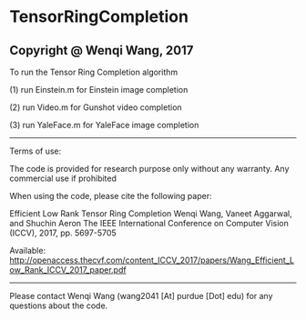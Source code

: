 # TensorRingCompletion


Copyright @ Wenqi Wang, 2017
------------------------------------------------
To run the Tensor Ring Completion algorithm

(1) run Einstein.m for Einstein image completion

(2) run Video.m for Gunshot video completion

(3) run YaleFace.m for YaleFace image completion

-------------------------------------------------

Terms of use:

The code is provided for research purpose only without any warranty. Any commercial use if prohibited

When using the code, please cite the following paper:

Efficient Low Rank Tensor Ring Completion
Wenqi Wang, Vaneet Aggarwal, and Shuchin Aeron
The IEEE International Conference on Computer Vision (ICCV), 2017, pp. 5697-5705

Available: http://openaccess.thecvf.com/content_ICCV_2017/papers/Wang_Efficient_Low_Rank_ICCV_2017_paper.pdf

--------------------------------------------------

Please contact Wenqi Wang (wang2041 [At] purdue [Dot] edu) for any questions about the code.

